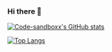 ### Hi there 👋



[![Code-sandboxx's GitHub stats](https://github-profile-readme-iota.vercel.app.vercel.app/api?username=code-sandboxx&show_icons=true&theme=radical)](https://github.com/code-sandboxx)


[![Top Langs](https://github-profile-readme-iota.vercel.app/api/top-langs/?username=code-sandboxx&langs_count=8&theme=radical)](https://github.com/code-sandboxx/github-readme-stats)

